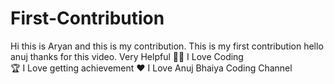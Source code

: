 # First-Contribution
Hi this is Aryan and this is my contribution.
This is my first contribution
hello anuj thanks for this video. Very Helpful
👨‍💻 I Love Coding    
🏆 I Love getting achievement 
♥ I Love Anuj Bhaiya Coding Channel
